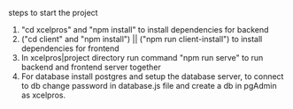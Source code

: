 steps to start the project

1. "cd xcelpros" and "npm install" to install dependencies for backend
2. ("cd client" and "npm install") || ("npm run client-install") to install dependencies for frontend
3. In xcelpros|project directory run command "npm run serve" to run backend and frontend server together
4. For database install postgres and setup the database server, to connect to db change password in database.js file and create a db in pgAdmin as xcelpros.